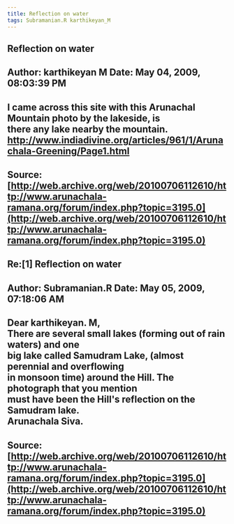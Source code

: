 ```yaml
--- 
title: Reflection on water   
tags: Subramanian.R karthikeyan_M  
---  
```

## Reflection on water  
Author: karthikeyan M       Date: May 04, 2009, 08:03:39 PM  
---  
I came across this site with this Arunachal Mountain photo by the lakeside, is  
there any lake nearby the mountain.   
http://www.indiadivine.org/articles/961/1/Arunachala-Greening/Page1.html
 ---  
Source:[http://web.archive.org/web/20100706112610/http://www.arunachala-ramana.org/forum/index.php?topic=3195.0](http://web.archive.org/web/20100706112610/http://www.arunachala-ramana.org/forum/index.php?topic=3195.0)   
---  

## Re:[1] Reflection on water  
Author: Subramanian.R       Date: May 05, 2009, 07:18:06 AM  
---  
Dear karthikeyan. M,   
There are several small lakes (forming out of rain waters) and one   
big lake called Samudram Lake, (almost perennial and overflowing   
in monsoon time) around the Hill. The photograph that you mention   
must have been the Hill's reflection on the Samudram lake.   
Arunachala Siva.
 ---  
Source:[http://web.archive.org/web/20100706112610/http://www.arunachala-ramana.org/forum/index.php?topic=3195.0](http://web.archive.org/web/20100706112610/http://www.arunachala-ramana.org/forum/index.php?topic=3195.0)   
---  

